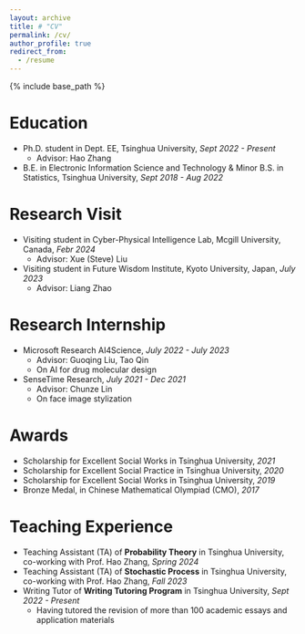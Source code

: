 ```yaml
---
layout: archive
title: # "CV"
permalink: /cv/
author_profile: true
redirect_from:
  - /resume
---
```


{% include base_path %}

Education
======
* Ph.D. student in Dept. EE, Tsinghua University, _Sept 2022 - Present_
  * Advisor: Hao Zhang
* B.E. in Electronic Information Science and Technology & Minor B.S. in Statistics, Tsinghua University, _Sept 2018 - Aug 2022_

# Research Visit

- Visiting student in Cyber-Physical Intelligence Lab, Mcgill University, Canada, _Febr 2024_
  - Advisor: Xue (Steve) Liu
- Visiting student in Future Wisdom Institute, Kyoto University, Japan, _July 2023_
  - Advisor: Liang Zhao

Research Internship
======

* Microsoft Research AI4Science, _July 2022 - July 2023_
  * Advisor: Guoqing Liu, Tao Qin
  * On AI for drug molecular design
* SenseTime Research, _July 2021 - Dec 2021_
  * Advisor: Chunze Lin
  * On face image stylization

Awards
======
* Scholarship for Excellent Social Works in Tsinghua University, _2021_
* Scholarship for Excellent Social Practice in Tsinghua University, _2020_
* Scholarship for Excellent Social Works in Tsinghua University, _2019_
* Bronze Medal, in Chinese Mathematical Olympiad (CMO), _2017_

Teaching Experience
======
* Teaching Assistant (TA) of **Probability Theory** in Tsinghua University, co-working with Prof. Hao Zhang, _Spring 2024_
* Teaching Assistant (TA) of **Stochastic Process** in Tsinghua University, co-working with Prof. Hao Zhang, _Fall 2023_
* Writing Tutor of **Writing Tutoring Program** in Tsinghua University, _Sept 2022 - Present_
  * Having tutored the revision of more than 100 academic essays and application materials

